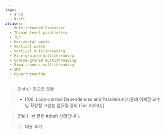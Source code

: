 ```yaml
---
tags:
  - arch
  - draft
aliases:
  - Multithreaded Processor
  - Thread-level parallelism
  - TLP
  - Horizontal waste
  - Vertical waste
  - Vertical multithreading
  - Fine-grained multithreading
  - Coarse-graned multithreading
  - Simultaneous multithreading
  - SMT
  - Hyperthreading
---
```

> [!info]- 참고한 것들
> - [[06. Loop-carried Dependences and Parallelism|서울대 이재진 교수님 확장형 고성능 컴퓨팅 강의 (Fall 2024)]]

> [!fail]- 본 글은 #draft 상태입니다.
> - [ ] 내용 추가